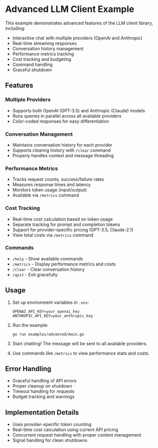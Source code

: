 # Advanced LLM Client Example

This example demonstrates advanced features of the LLM client library, including:

- Interactive chat with multiple providers (OpenAI and Anthropic)
- Real-time streaming responses
- Conversation history management
- Performance metrics tracking
- Cost tracking and budgeting
- Command handling
- Graceful shutdown

## Features

### Multiple Providers
- Supports both OpenAI (GPT-3.5) and Anthropic (Claude) models
- Runs queries in parallel across all available providers
- Color-coded responses for easy differentiation

### Conversation Management
- Maintains conversation history for each provider
- Supports clearing history with `/clear` command
- Properly handles context and message threading

### Performance Metrics
- Tracks request counts, success/failure rates
- Measures response times and latency
- Monitors token usage (input/output)
- Available via `/metrics` command

### Cost Tracking
- Real-time cost calculation based on token usage
- Separate tracking for prompt and completion tokens
- Support for provider-specific pricing (GPT-3.5, Claude-2.1)
- View total costs via `/metrics` command

### Commands
- `/help` - Show available commands
- `/metrics` - Display performance metrics and costs
- `/clear` - Clear conversation history
- `/quit` - Exit gracefully

## Usage

1. Set up environment variables in `.env`:
   ```
   OPENAI_API_KEY=your_openai_key
   ANTHROPIC_API_KEY=your_anthropic_key
   ```

2. Run the example:
   ```
   go run examples/advanced/main.go
   ```

3. Start chatting! The message will be sent to all available providers.

4. Use commands like `/metrics` to view performance stats and costs.

## Error Handling

- Graceful handling of API errors
- Proper cleanup on shutdown
- Timeout handling for requests
- Budget tracking and warnings

## Implementation Details

- Uses provider-specific token counting
- Real-time cost calculation using current API pricing
- Concurrent request handling with proper context management
- Signal handling for clean shutdowns
